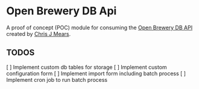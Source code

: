 # Open Brewery DB Api

A proof of concept (POC) module for consuming the [Open Brewery DB API](https://www.openbrewerydb.org/)
created by [Chris J Mears](https://chrisjmears.com/).

## TODOS

[ ] Implement custom db tables for storage
[ ] Implement custom configuration form
[ ] Implement import form including batch process
[ ] Implement cron job to run batch process
